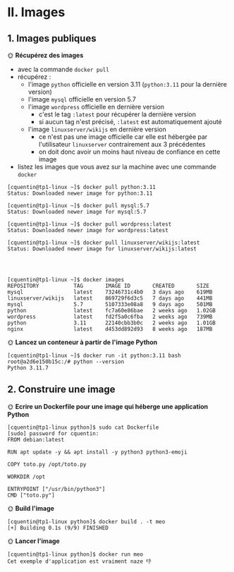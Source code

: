 # II. Images

## 1. Images publiques

🌞 **Récupérez des images**

- avec la commande `docker pull`
- récupérez :
  - l'image `python` officielle en version 3.11 (`python:3.11` pour la dernière version)
  - l'image `mysql` officielle en version 5.7
  - l'image `wordpress` officielle en dernière version
    - c'est le tag `:latest` pour récupérer la dernière version
    - si aucun tag n'est précisé, `:latest` est automatiquement ajouté
  - l'image `linuxserver/wikijs` en dernière version
    - ce n'est pas une image officielle car elle est hébergée par l'utilisateur `linuxserver` contrairement aux 3 précédentes
    - on doit donc avoir un moins haut niveau de confiance en cette image
- listez les images que vous avez sur la machine avec une commande `docker`

```
[cquentin@tp1-linux ~]$ docker pull python:3.11
Status: Downloaded newer image for python:3.11

[cquentin@tp1-linux ~]$ docker pull mysql:5.7
Status: Downloaded newer image for mysql:5.7

[cquentin@tp1-linux ~]$ docker pull wordpress:latest
Status: Downloaded newer image for wordpress:latest

[cquentin@tp1-linux ~]$ docker pull linuxserver/wikijs:latest
Status: Downloaded newer image for linuxserver/wikijs:latest




[cquentin@tp1-linux ~]$ docker images
REPOSITORY           TAG       IMAGE ID       CREATED       SIZE
mysql                latest    73246731c4b0   3 days ago    619MB
linuxserver/wikijs   latest    869729f6d3c5   7 days ago    441MB
mysql                5.7       5107333e08a8   9 days ago    501MB
python               latest    fc7a60e86bae   2 weeks ago   1.02GB
wordpress            latest    fd2f5a0c6fba   2 weeks ago   739MB
python               3.11      22140cbb3b0c   2 weeks ago   1.01GB
nginx                latest    d453dd892d93   8 weeks ago   187MB
```

🌞 **Lancez un conteneur à partir de l'image Python**

```
[cquentin@tp1-linux ~]$ docker run -it python:3.11 bash
root@a2d6e150b15c:/# python --version
Python 3.11.7
```

## 2. Construire une image

🌞 **Ecrire un Dockerfile pour une image qui héberge une application Python**

```
[cquentin@tp1-linux python]$ sudo cat Dockerfile
[sudo] password for cquentin:
FROM debian:latest

RUN apt update -y && apt install -y python3 python3-emoji

COPY toto.py /opt/toto.py

WORKDIR /opt

ENTRYPOINT ["/usr/bin/python3"]
CMD ["toto.py"]
```

🌞 **Build l'image**

```
[cquentin@tp1-linux python]$ docker build . -t meo
[+] Building 0.1s (9/9) FINISHED
```


🌞 **Lancer l'image**

```
[cquentin@tp1-linux python]$ docker run meo
Cet exemple d'application est vraiment naze 👎
```